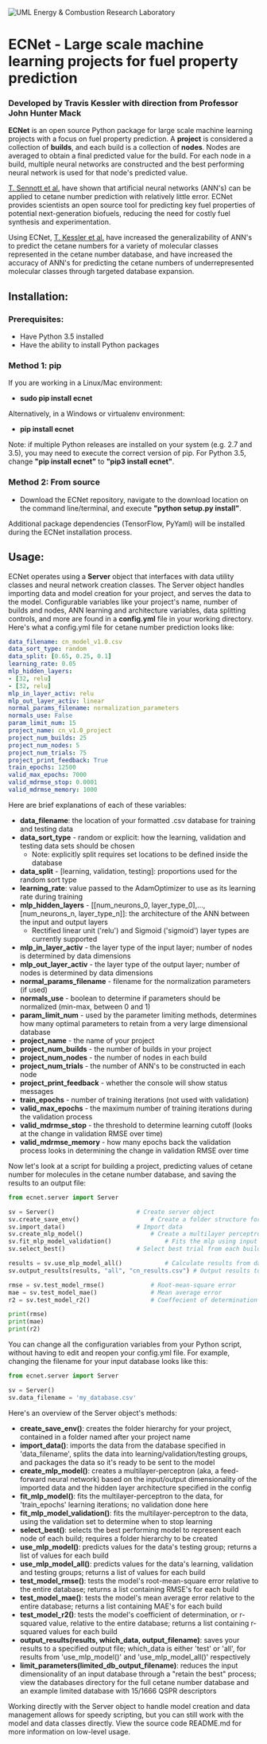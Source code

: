 ![UML Energy & Combustion Research Laboratory](http://faculty.uml.edu/Hunter_Mack/uploads/9/7/1/3/97138798/1481826668_2.png)

# ECNet - Large scale machine learning projects for fuel property prediction
### Developed by Travis Kessler with direction from Professor John Hunter Mack
	
**ECNet** is an open source Python package for large scale machine learning projects with a focus on fuel property prediction. A __project__ is considered a collection of __builds__, and each build is a collection of __nodes__. Nodes are averaged to obtain a final predicted value for the build. For each node in a build, multiple neural networks are constructed and the best performing neural network is used for that node's predicted value.

[T. Sennott et al.](https://www.researchgate.net/publication/267576682_Artificial_Neural_Network_for_Predicting_Cetane_Number_of_Biofuel_Candidates_Based_on_Molecular_Structure) have shown that artificial neural networks (ANN's) can be applied to cetane number prediction with relatively little error. ECNet provides scientists an open source tool for predicting key fuel properties of potential next-generation biofuels, reducing the need for costly fuel synthesis and experimentation.

Using ECNet, [T. Kessler et al.](https://www.researchgate.net/publication/317569746_Artificial_neural_network_based_predictions_of_cetane_number_for_furanic_biofuel_additives) have increased the generalizability of ANN's to predict the cetane numbers for a variety of molecular classes represented in the cetane number database, and have increased the accuracy of ANN's for predicting the cetane numbers of underrepresented molecular classes through targeted database expansion.

## Installation:

### Prerequisites:
- Have Python 3.5 installed
- Have the ability to install Python packages

### Method 1: pip
If you are working in a Linux/Mac environment:
- **sudo pip install ecnet**

Alternatively, in a Windows or virtualenv environment:
- **pip install ecnet**

Note: if multiple Python releases are installed on your system (e.g. 2.7 and 3.5), you may need to execute the correct version of pip. For Python 3.5, change **"pip install ecnet"** to **"pip3 install ecnet"**.

### Method 2: From source
- Download the ECNet repository, navigate to the download location on the command line/terminal, and execute 
**"python setup.py install"**. 

Additional package dependencies (TensorFlow, PyYaml) will be installed during the ECNet installation process.

## Usage:

ECNet operates using a **Server** object that interfaces with data utility classes and neural network creation classes. The Server object handles importing data and model creation for your project, and serves the data to the model. Configurable variables like your project's name, number of builds and nodes, ANN learning and architecture variables, data splitting controls, and more are found in a __config.yml__ file in your working directory. Here's what a config.yml file for cetane number prediction looks like:

```yml
data_filename: cn_model_v1.0.csv
data_sort_type: random
data_split: [0.65, 0.25, 0.1]
learning_rate: 0.05
mlp_hidden_layers:
- [32, relu]
- [32, relu]
mlp_in_layer_activ: relu
mlp_out_layer_activ: linear
normal_params_filename: normalization_parameters
normals_use: False
param_limit_num: 15
project_name: cn_v1.0_project
project_num_builds: 25
project_num_nodes: 5
project_num_trials: 75
project_print_feedback: True
train_epochs: 12500
valid_max_epochs: 7000
valid_mdrmse_stop: 0.0001
valid_mdrmse_memory: 1000
```

Here are brief explanations of each of these variables:
- **data_filename**: the location of your formatted .csv database for training and testing data
- **data_sort_type** - random or explicit: how the learning, validation and testing data sets should be chosen
	- Note: explicitly split requires set locations to be defined inside the database
- **data_split** - [learning, validation, testing]: proportions used for the random sort type
- **learning_rate**: value passed to the AdamOptimizer to use as its learning rate during training
- **mlp_hidden_layers** - [[num_neurons_0, layer_type_0],...,[num_neurons_n, layer_type_n]]: the architecture of the ANN between the input and output layers
	- Rectified linear unit ('relu') and Sigmoid ('sigmoid') layer types are currently supported
- **mlp_in_layer_activ** - the layer type of the input layer; number of nodes is determined by data dimensions
- **mlp_out_layer_activ** - the layer type of the output layer; number of nodes is determined by data dimensions
- **normal_params_filename** - filename for the normalization parameters (if used)
- **normals_use** - boolean to determine if parameters should be normalized (min-max, between 0 and 1)
- **param_limit_num** - used by the parameter limiting methods, determines how many optimal parameters to retain from a very large dimensional database
- **project_name** - the name of your project
- **project_num_builds** - the number of builds in your project
- **project_num_nodes** - the number of nodes in each build
- **project_num_trials** - the number of ANN's to be constructed in each node
- **project_print_feedback** - whether the console will show status messages
- **train_epochs** - number of training iterations (not used with validation)
- **valid_max_epochs** - the maximum number of training iterations during the validation process
- **valid_mdrmse_stop** - the threshold to determine learning cutoff (looks at the change in validation RMSE over time)
- **valid_mdrmse_memory** - how many epochs back the validation process looks in determining the change in validation RMSE over time

Now let's look at a script for building a project, predicting values of cetane number for molecules in the cetane number database, and saving the results to an output file: 

```python
from ecnet.server import Server

sv = Server()						# Create server object
sv.create_save_env()					# Create a folder structure for your project
sv.import_data()					# Import data
sv.create_mlp_model()					# Create a multilayer perceptron (neural network)
sv.fit_mlp_model_validation()				# Fits the mlp using input database (w/ validation set)
sv.select_best()					# Select best trial from each build node

results = sv.use_mlp_model_all()			# Calculate results from data (all sets)
sv.output_results(results, "all", "cn_results.csv")	# Output results to specified file

rmse = sv.test_model_rmse()				# Root-mean-square error
mae = sv.test_model_mae()				# Mean average error
r2 = sv.test_model_r2()					# Coeffecient of determination (r-squared)

print(rmse)
print(mae)
print(r2)

```

You can change all the configuration variables from your Python script, without having to edit and reopen your config.yml file. For example, changing the filename for your input database looks like this:

```python
from ecnet.server import Server

sv = Server()
sv.data_filename = 'my_database.csv'
```

Here's an overview of the Server object's methods:

- **create_save_env()**: creates the folder hierarchy for your project, contained in a folder named after your project name
- **import_data()**: imports the data from the database specified in 'data_filename', splits the data into learning/validation/testing groups, and packages the data so it's ready to be sent to the model
- **create_mlp_model()**: creates a multilayer-perceptron (aka, a feed-forward neural network) based on the input/output dimensionality of the imported data and the hidden layer architecture specified in the config
- **fit_mlp_model()**: fits the multilayer-perceptron to the data, for 'train_epochs' learning iterations; no validation done here
- **fit_mlp_model_validation()**: fits the multilayer-perceptron to the data, using the validation set to determine when to stop learning
- **select_best()**: selects the best performing model to represent each node of each build; requires a folder hierarchy to be created
- **use_mlp_model()**: predicts values for the data's testing group; returns a list of values for each build
- **use_mlp_model_all()**: predicts values for the data's learning, validation and testing groups; returns a list of values for each build
- **test_model_rmse()**: tests the model's root-mean-square error relative to the entire database; returns a list containing RMSE's for each build
- **test_model_mae()**: tests the model's mean average error relative to the entire database; returns a list containing MAE's for each build
- **test_model_r2()**: tests the model's coefficient of determination, or r-squared value, relative to the entire database; returns a list containing r-squared values for each build
- **output_results(results, which_data, output_filename)**: saves your results to a specified output file; which_data is either 'test' or 'all', for results from 'use_mlp_model()' and 'use_mlp_model_all()' respectively
- **limit_parameters(limited_db_output_filename)**: reduces the input dimensionality of an input database through a "retain the best" process; view the databases directory for the full cetane number database and an example limited database with 15/1666 QSPR descriptors

Working directly with the Server object to handle model creation and data management allows for speedy scripting, but you can still work with the model and data classes directly. View the source code README.md for more information on low-level usage.
